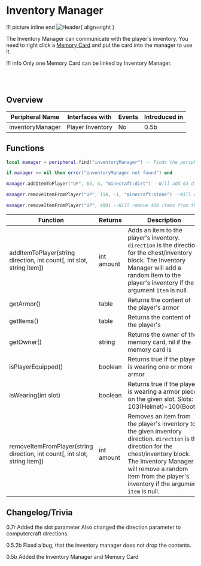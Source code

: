 # Inventory Manager

!!! picture inline end
    ![Header](https://srendi.de/wp-content/uploads/2021/04/Inventory-Manager.png){ align=right }

The Inventory Manager can communicate with the player's inventory. You need to right click a [Memory Card](https://docs.srendi.de/items/memory_card/) and put the card into the manager to use it.

!!! info
    Only one Memory Card can be linked by Inventory Manager.

<br><br>

## Overview

| Peripheral Name  | Interfaces with  | Events | Introduced in |
| ---------------- | ---------------- | ------ | ------------- |
| inventoryManager | Player Inventory | No     | 0.5b          |

## Functions

```lua
local manager = peripheral.find("inventoryManager") -- Finds the peripheral if one is connected

if manager == nil then error("inventoryManager not found") end

manager.addItemToPlayer("UP", 63, 4, "minecraft:dirt") --Will add 63 dirt to the players inventory from the chest above. 4 Is the slot

manager.removeItemFromPlayer("UP", 114, -1, "minecraft:stone") --Will remove 114 stone blocks from the players inventory to the chest above. -1 Says it will ignore the slot

manager.removeItemFromPlayer("UP", 400) --Will remove 400 items from the players inventory to the chest above
```

| Function                                                                | Returns    | Description                                                                                                                                                                                                                                                |
| ----------------------------------------------------------------------- | ---------- | ---------------------------------------------------------------------------------------------------------------------------------------------------------------------------------------------------------------------------------------------------------- |
| addItemToPlayer(string direction, int count\[, int slot\, string item])      | int amount | Adds an item to the player's inventory. `direction` is the direction for the chest/inventory block. The Inventory Manager will add a random item to the player's inventory if the argument `item` is null.                                            |
| getArmor()                                                              | table      | Returns the content of the player's armor|
| getItems()                                                              | table      | Returns the content of the player's|
| getOwner()                                                              | string     | Returns the owner of the memory card, nil if the memory card is|
| isPlayerEquipped()                                                      | boolean    | Returns true if the player is wearing one or more armor|
| isWearing(int slot)                                                     | boolean    | Returns true if the player is wearing a armor piece on the given slot. Slots: 103(Helmet)-100(Boots)                                                                                                                                                       |
| removeItemFromPlayer(string direction, int count\[, int slot\, string item]) | int amount | Removes an item from the player's inventory to the given inventory direction. `direction` is the direction for the chest/inventory block. The Inventory Manager will remove a random item from the player's inventory if the argument `item` is null. |

## Changelog/Trivia

0.7r
Added the slot parameter
Also changed the direction parameter to computercraft directions.

0.5.2b
Fixed a bug, that the inventory manager does not drop the contents.

0.5b
Added the Inventory Manager and Memory Card
